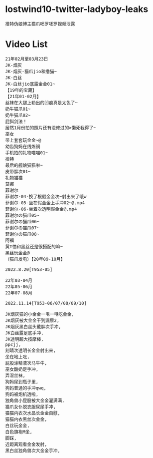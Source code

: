 # lostwind10-twitter-ladyboy-leaks
推特伪娘博主猫爪呸罗呸罗视频泄露
# Video List
<pre>
21年02月至03月23日
JK-烟灰
JK-烟灰-猫爪jio和撸猫~
JK-白丝
JK-白丝jio底露金金01~
【19年的宝藏】
【21年01-02月】
丝袜在大腿上勒出的凹痕真是太色了~
奶牛猫爪01~
奶牛猫爪02~
屁斜剑法！
居然1月份拍的照片还有没修过的×懒死我得了~
巫女
带上套套玩金金~@
幼齿狗妈在线炼铜
手机拍的礼物喵喵01~
推特
最后的舰娘猫猫啦~
皮带胖次01~
礼物猫猫
莫娜
菲谢尔
菲谢尔-04-换了根假金金次~射出来了哦w
菲谢尔-05-坐在假金金上手冲02~@.mp4
菲谢尔-06-坐着次透明假金金@.mp4
菲谢尔の猫爪05~
菲谢尔の猫爪06~
菲谢尔の猫爪07~
菲谢尔の猫爪08~
阿福
黄T恤和黑丝还是很搭配的嘛~
黑丝玩金金@
（猫爪发电）【20年09-10月】

2022.8.20[T953-05]

22年03-04月
22年05-06月
22年07-08月

2022.11.14[T953-06/07/08/09/10]

JK烟灰猫的小金金一甩一甩吃金金,
JK烟灰被大金金干到漏尿2,
JK烟灰黑白丝头戴胖次手冲,
JK白丝露足底手冲,
JK透明超大按摩棒,
ppcjj,
刻晴次透明长金金射出来,
坐在地上吃,
屁股涂精液次马牛牛,
巫女酸奶足手冲,
弄湿丝袜,
狗妈尿到瓶子里,
狗妈普通的手冲qwq,
狗妈被炮机透啦,
独角兽小屁股被大金金灌满满,
猫爪女仆脱衣服尿尿手冲,
猫猫内衣次水晶长金金自慰,
猫猫内衣黑丝次金金,
白丝玩金金,
白色旗袍M坐,
脚踩,
近距离观看金金发射,
黑白丝独角兽次大金金手冲,
</pre>

